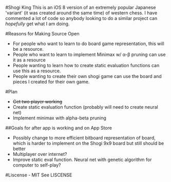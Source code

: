 #Shogi King
This is an iOS 8 version of an extremely popular Japanese 'variant' (it was created around the same time) of western chess. I have commented a lot of code so anybody looking to do a similar project can *hopefully* get what I am doing.

#Reasons for Making Source Open
- For people who want to learn to do board game representation, this will be a resource.
- People who want to learn to implement Minimax w/ α-β pruning can use it as a resource
- People wanting to learn how to create static evaluation functions can use this as a resource.
- People wanting to create their own shogi game can use the board and pieces I created for their own game.

#Plan
- ~~Get two player working~~
- Create static evaluation function (probably will need to create neural net)
- Implement minimax with alpha-beta pruning

##Goals for after app is working and on App Store
- Possibly change to more efficient bitboard representation of board, which is harder to implement on the Shogi 9x9 board but still should be better
- Multiplayer over internet?
- Improve static eval function. Neural net with genetic algorithm for computer to self-play?

#Liscense - MIT
See LISCENSE

